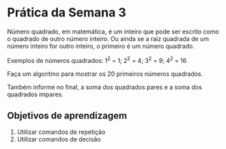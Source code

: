# Prática da Semana 3

Número quadrado, em matemática, é um inteiro que pode ser escrito como o quadrado de outro número inteiro. Ou ainda se a raiz quadrada de um número inteiro for outro inteiro, o primeiro é um número quadrado.

Exemplos de números quadrados: 1<sup>2</sup> = 1; 2<sup>2</sup> = 4; 3<sup>2</sup> = 9; 4<sup>2</sup> = 16

Faça um algoritmo para mostrar os 20 primeiros números quadrados.

Também informe no final, a soma dos quadrados pares e a soma dos quadrados ímpares.

## Objetivos de aprendizagem
1. Utilizar comandos de repetição
2. Utilizar comandos de decisão 